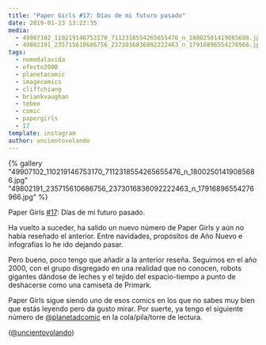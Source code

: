 ```yaml
---
title: "Paper Girls #17: Días de mi futuro pasado"
date: 2019-01-23 13:22:35
media: 
  - 49907102_110219146753170_7112318554265655476_n_18002501419085686.jpg
  - 49802191_235715610686756_2373016836092222463_n_17916896554276966.jpg
tags: 
  - nomedalavida
  - efecto2000
  - planetacomic
  - imagecomics
  - cliffchiang
  - briankvaughan
  - tebeo
  - comic
  - papergirls
  - 17
template: instagram
author: uncientovolando
---
```


{% gallery "49907102_110219146753170_7112318554265655476_n_18002501419085686.jpg" "49802191_235715610686756_2373016836092222463_n_17916896554276966.jpg" %}

Paper Girls [#17](/tags/17): Días de mi futuro pasado.

Ha vuelto a suceder, ha salido un nuevo número de Paper Girls y aún no había reseñado el anterior. Entre navidades, propósitos de Año Nuevo e infografías lo he ido dejando pasar.

Pero bueno, poco tengo que añadir a la anterior reseña. Seguimos en el año 2000, con el grupo disgregado en una realidad que no conocen, robots gigantes dándose de leches y el tejido del espacio-tiempo a punto de deshacerse como una camiseta de Primark.

Paper Girls sigue siendo uno de esos comics en los que no sabes muy bien que estás leyendo pero da gusto mirar. Por suerte, ya tengo el siguiente número de [@planetadcomic](https://instagram.com/planetadcomic) en la cola/pila/torre de lectura.

([@uncientovolando](https://instagram.com/uncientovolando))
